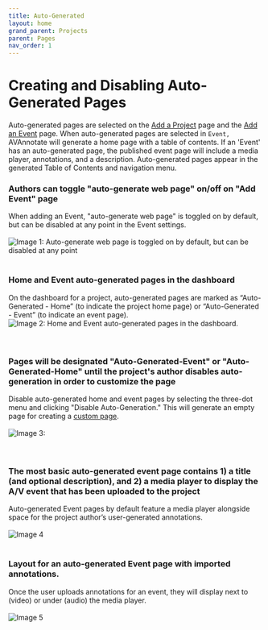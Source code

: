 ```yaml
---
title: Auto-Generated
layout: home
grand_parent: Projects
parent: Pages
nav_order: 1
---
```

# Creating and Disabling Auto-Generated Pages 
Auto-generated pages are selected on the [Add a Project](https://avannotate.github.io/documentation/pages/creating_projects/) page and the [Add an Event](https://avannotate.github.io/documentation/pages/events/) page. When auto-generated pages are selected in `Event,` AVAnnotate will generate a home page with a table of contents. If an 'Event' has an auto-generated page, the published event page will include a media player, annotations, and a description. Auto-generated pages appear in the generated Table of Contents and navigation menu. 

### Authors can toggle "auto-generate web page" on/off on "Add Event" page
When adding an Event, "auto-generate web page" is toggled on by default, but can be disabled at any point in the Event settings.
<br><br>
![Image 1: Auto-generate web page is toggled on by default, but can be disabled at any point](../../assets/autoimage1.png)
<br><br>

### Home and Event auto-generated pages in the dashboard
On the dashboard for a project, auto-generated pages are marked as “Auto-Generated - Home” (to indicate the project home page) or “Auto-Generated - Event” (to indicate an event page).<br>
![Image 2: Home and Event auto-generated pages in the dashboard.](../../assets/autoimage2.png)
<br><br>
<br>
### Pages will be designated "Auto-Generated-Event" or "Auto-Generated-Home" until the project's author disables auto-generation in order to customize the page
Disable auto-generated home and event pages by selecting the three-dot menu and clicking "Disable Auto-Generation." This will generate an empty page for creating a [custom page](https://avannotate.github.io/documentation/pages/custom/).
<br><br>
![Image 3: ](../../assets/autoimage3.png) 
<br><br>
<br>
### The most basic auto-generated event page contains 1) a title (and optional description), and 2) a media player to display the A/V event that has been uploaded to the project
Auto-generated Event pages by default feature a media player alongside space for the project author’s user-generated annotations.
<br><br>
![Image 4](../../assets/autoimage4.png)
<br><br>

### Layout for an auto-generated Event page with imported annotations.
Once the user uploads annotations for an event, they will display next to (video) or under (audio) the media player.
<br><br>
![Image 5](../../assets/autoimage5.png)
<br><br>

